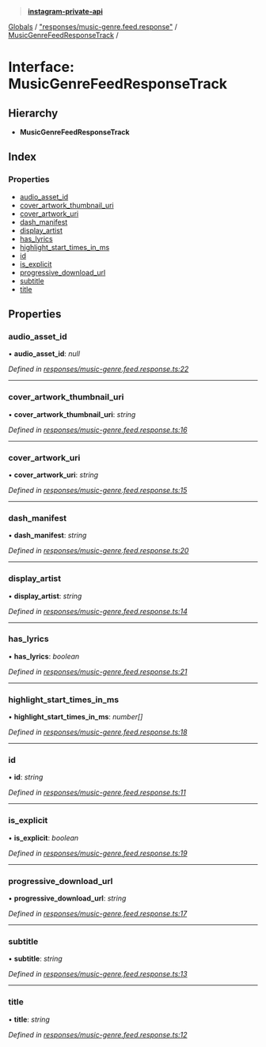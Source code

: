 > **[instagram-private-api](../README.md)**

[Globals](../README.md) / ["responses/music-genre.feed.response"](../modules/_responses_music_genre_feed_response_.md) / [MusicGenreFeedResponseTrack](_responses_music_genre_feed_response_.musicgenrefeedresponsetrack.md) /

# Interface: MusicGenreFeedResponseTrack

## Hierarchy

* **MusicGenreFeedResponseTrack**

## Index

### Properties

* [audio_asset_id](_responses_music_genre_feed_response_.musicgenrefeedresponsetrack.md#audio_asset_id)
* [cover_artwork_thumbnail_uri](_responses_music_genre_feed_response_.musicgenrefeedresponsetrack.md#cover_artwork_thumbnail_uri)
* [cover_artwork_uri](_responses_music_genre_feed_response_.musicgenrefeedresponsetrack.md#cover_artwork_uri)
* [dash_manifest](_responses_music_genre_feed_response_.musicgenrefeedresponsetrack.md#dash_manifest)
* [display_artist](_responses_music_genre_feed_response_.musicgenrefeedresponsetrack.md#display_artist)
* [has_lyrics](_responses_music_genre_feed_response_.musicgenrefeedresponsetrack.md#has_lyrics)
* [highlight_start_times_in_ms](_responses_music_genre_feed_response_.musicgenrefeedresponsetrack.md#highlight_start_times_in_ms)
* [id](_responses_music_genre_feed_response_.musicgenrefeedresponsetrack.md#id)
* [is_explicit](_responses_music_genre_feed_response_.musicgenrefeedresponsetrack.md#is_explicit)
* [progressive_download_url](_responses_music_genre_feed_response_.musicgenrefeedresponsetrack.md#progressive_download_url)
* [subtitle](_responses_music_genre_feed_response_.musicgenrefeedresponsetrack.md#subtitle)
* [title](_responses_music_genre_feed_response_.musicgenrefeedresponsetrack.md#title)

## Properties

###  audio_asset_id

• **audio_asset_id**: *null*

*Defined in [responses/music-genre.feed.response.ts:22](https://github.com/dilame/instagram-private-api/blob/e9c516c/src/responses/music-genre.feed.response.ts#L22)*

___

###  cover_artwork_thumbnail_uri

• **cover_artwork_thumbnail_uri**: *string*

*Defined in [responses/music-genre.feed.response.ts:16](https://github.com/dilame/instagram-private-api/blob/e9c516c/src/responses/music-genre.feed.response.ts#L16)*

___

###  cover_artwork_uri

• **cover_artwork_uri**: *string*

*Defined in [responses/music-genre.feed.response.ts:15](https://github.com/dilame/instagram-private-api/blob/e9c516c/src/responses/music-genre.feed.response.ts#L15)*

___

###  dash_manifest

• **dash_manifest**: *string*

*Defined in [responses/music-genre.feed.response.ts:20](https://github.com/dilame/instagram-private-api/blob/e9c516c/src/responses/music-genre.feed.response.ts#L20)*

___

###  display_artist

• **display_artist**: *string*

*Defined in [responses/music-genre.feed.response.ts:14](https://github.com/dilame/instagram-private-api/blob/e9c516c/src/responses/music-genre.feed.response.ts#L14)*

___

###  has_lyrics

• **has_lyrics**: *boolean*

*Defined in [responses/music-genre.feed.response.ts:21](https://github.com/dilame/instagram-private-api/blob/e9c516c/src/responses/music-genre.feed.response.ts#L21)*

___

###  highlight_start_times_in_ms

• **highlight_start_times_in_ms**: *number[]*

*Defined in [responses/music-genre.feed.response.ts:18](https://github.com/dilame/instagram-private-api/blob/e9c516c/src/responses/music-genre.feed.response.ts#L18)*

___

###  id

• **id**: *string*

*Defined in [responses/music-genre.feed.response.ts:11](https://github.com/dilame/instagram-private-api/blob/e9c516c/src/responses/music-genre.feed.response.ts#L11)*

___

###  is_explicit

• **is_explicit**: *boolean*

*Defined in [responses/music-genre.feed.response.ts:19](https://github.com/dilame/instagram-private-api/blob/e9c516c/src/responses/music-genre.feed.response.ts#L19)*

___

###  progressive_download_url

• **progressive_download_url**: *string*

*Defined in [responses/music-genre.feed.response.ts:17](https://github.com/dilame/instagram-private-api/blob/e9c516c/src/responses/music-genre.feed.response.ts#L17)*

___

###  subtitle

• **subtitle**: *string*

*Defined in [responses/music-genre.feed.response.ts:13](https://github.com/dilame/instagram-private-api/blob/e9c516c/src/responses/music-genre.feed.response.ts#L13)*

___

###  title

• **title**: *string*

*Defined in [responses/music-genre.feed.response.ts:12](https://github.com/dilame/instagram-private-api/blob/e9c516c/src/responses/music-genre.feed.response.ts#L12)*